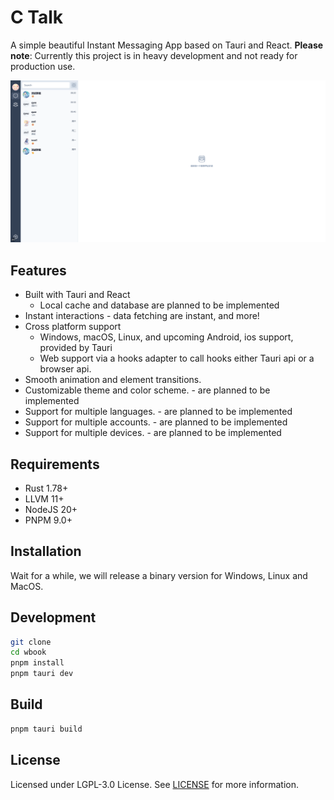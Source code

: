 # C Talk

A simple beautiful Instant Messaging App based on Tauri and React.
**Please note**: Currently this project is in heavy development and not ready for production use.

![alt](./.github/assets/overviews.png)

## Features

- Built with Tauri and React
  - Local cache and database are planned to be implemented
- Instant interactions - data fetching are instant, and more!
- Cross platform support
  - Windows, macOS, Linux, and upcoming Android, ios support, provided by Tauri
  - Web support via a hooks adapter to call hooks either Tauri api or a browser api.
- Smooth animation and element transitions.
- Customizable theme and color scheme. - are planned to be implemented
- Support for multiple languages. - are planned to be implemented
- Support for multiple accounts. - are planned to be implemented
- Support for multiple devices. - are planned to be implemented

## Requirements

- Rust 1.78+
- LLVM 11+
- NodeJS 20+
- PNPM 9.0+

## Installation

Wait for a while, we will release a binary version for Windows, Linux and MacOS.

## Development

```bash
git clone
cd wbook
pnpm install
pnpm tauri dev
```

## Build

```bash
pnpm tauri build
```

## License

Licensed under LGPL-3.0 License. See [LICENSE](LICENSE) for more information.
